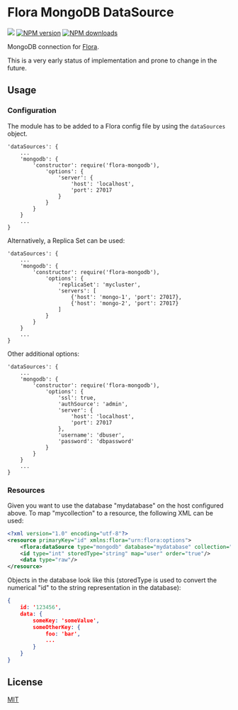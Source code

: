 # Flora MongoDB DataSource

![](https://github.com/godmodelabs/flora-mongodb/workflows/ci/badge.svg)
[![NPM version](https://img.shields.io/npm/v/flora-mongodb.svg?style=flat)](https://www.npmjs.com/package/flora-mongodb)
[![NPM downloads](https://img.shields.io/npm/dm/flora-mongodb.svg?style=flat)](https://www.npmjs.com/package/flora-mongodb)

MongoDB connection for [Flora](https://github.com/godmodelabs/flora).

This is a very early status of implementation and prone to change in the future.

## Usage

### Configuration

The module has to be added to a Flora config file by using the `dataSources` object.

```
'dataSources': {
    ...
    'mongodb': {
        'constructor': require('flora-mongodb'),
            'options': {
                'server': {
                    'host': 'localhost',
                    'port': 27017
                }
            }
        }
    }
    ...
}
```

Alternatively, a Replica Set can be used:

```
'dataSources': {
    ...
    'mongodb': {
        'constructor': require('flora-mongodb'),
            'options': {
                'replicaSet': 'mycluster',
                'servers': [
                    {'host': 'mongo-1', 'port': 27017},
                    {'host': 'mongo-2', 'port': 27017}
                ]
            }
        }
    }
    ...
}
```

Other additional options:

```
'dataSources': {
    ...
    'mongodb': {
        'constructor': require('flora-mongodb'),
            'options': {
                'ssl': true,
                'authSource': 'admin',
                'server': {
                    'host': 'localhost',
                    'port': 27017
                },
                'username': 'dbuser',
                'password': 'dbpassword'
            }
        }
    }
    ...
}
```

### Resources

Given you want to use the database "mydatabase" on the host configured above. To map "mycollection" to a resource, the following XML can be used:

```xml
<?xml version="1.0" encoding="utf-8"?>
<resource primaryKey="id" xmlns:flora="urn:flora:options">
    <flora:dataSource type="mongodb" database="mydatabase" collection="mycollection"/>
    <id type="int" storedType="string" map="user" order="true"/>
    <data type="raw"/>
</resource>
```

Objects in the database look like this (storedType is used to convert the numerical "id" to the string representation in the database):

```json
{
    id: '123456',
    data: {
        someKey: 'someValue',
        someOtherKey: {
            foo: 'bar',
            ...
        }
    }
}
```

## License

[MIT](LICENSE)
